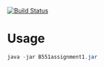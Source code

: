 [![Build Status](https://travis-ci.org/frenchy64/B551-assignment1.svg?branch=master)](https://travis-ci.org/frenchy64/B551-assignment1)

# Usage

```java
java -jar B551assignment1.jar
```
